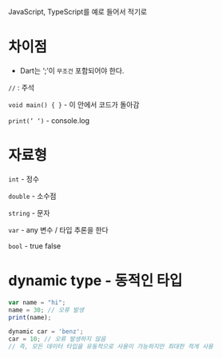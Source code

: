 JavaScript, TypeScript를 예로 들어서 적기로

# 차이점

- Dart는 ‘;’이 `무조건` 포함되어야 한다.

`//` : 주석

`void main() { }` - 이 안에서 코드가 돌아감

`print(’ ‘)` - console.log

# 자료형

`int` - 정수

`double` - 소수점

`string` - 문자

`var` - any 변수 / 타입 추론을 한다

`bool` - true false

# dynamic type - 동적인 타입

```jsx
var name = "hi";
name = 30; // 오류 발생
print(name);
```

```jsx
dynamic car = 'benz';
car = 10; // 오류 발생하지 않음
// 즉, 모든 데이터 타입을 유동적으로 사용이 가능하지만 최대한 적게 사용
```
